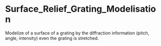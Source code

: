 # Surface_Relief_Grating_Modelisation
Modelize of a surface of a grating by the diffraction information (pitch, angle, intensity) even the grating is stretched.
